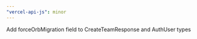 ```yaml
---
"vercel-api-js": minor
---
```


Add forceOrbMigration field to CreateTeamResponse and AuthUser types
